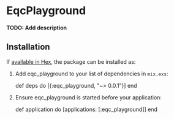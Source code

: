 # EqcPlayground

**TODO: Add description**

## Installation

If [available in Hex](https://hex.pm/docs/publish), the package can be installed as:

  1. Add eqc_playground to your list of dependencies in `mix.exs`:

        def deps do
          [{:eqc_playground, "~> 0.0.1"}]
        end

  2. Ensure eqc_playground is started before your application:

        def application do
          [applications: [:eqc_playground]]
        end

